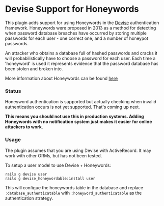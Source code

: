 Devise Support for Honeywords
=============================

This plugin adds support for using Honeywords in the
[Devise](http://github.com/plataformatec/devise)
authentication framework. Honeywords were proposed in 2013 as a
method for detecting when password database breaches have
occurred by storing multiple passwords for each user - one
correct one, and a number of honeypot passwords.

An attacker who obtains a database full of hashed passwords and
cracks it will probabilistically have to choose a password for
each user. Each time a 'honeyword' is used it represents evidence
that the password database has been stolen and broken into.

More information about Honeywords can be found
[here](http://people.csail.mit.edu/rivest/honeywords/)

### Status

Honeyword authentication is supported but actually checking when
invalid authentication occurs is not yet supported. That's coming
up next.

**This means you should not use this in production systems.
Adding Honeywords with no notification system just makes it
easier for online attackers to work**.

### Usage

The plugin assumes that you are using Devise with ActiveRecord.
It may work with other ORMs, but has not been tested.

To setup a user model to use Devise + Honeywords:

    rails g devise user
    rails g devise_honeywordable:install user

This will configue the honeywords table in the database and
replace `:database_authenticatable` with
`:honeyword_authenticatable` as the authentication strategy.
